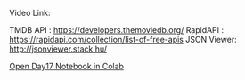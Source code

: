 Video Link:

TMDB API : https://developers.themoviedb.org/
RapidAPI : https://rapidapi.com/collection/list-of-free-apis
JSON Viewer: http://jsonviewer.stack.hu/

[Open Day17 Notebook in Colab](https://colab.research.google.com/github/Harshkumar-2024/100-days-of-machine-learning/blob/main/day17-api-to-dataframe/day17.ipynb)
